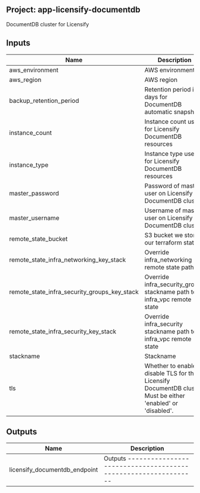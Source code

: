 ## Project: app-licensify-documentdb

DocumentDB cluster for Licensify


## Inputs

| Name | Description | Type | Default | Required |
|------|-------------|:----:|:-----:|:-----:|
| aws_environment | AWS environment | string | - | yes |
| aws_region | AWS region | string | `eu-west-1` | no |
| backup_retention_period | Retention period in days for DocumentDB automatic snapshots | string | `1` | no |
| instance_count | Instance count used for Licensify DocumentDB resources | string | `3` | no |
| instance_type | Instance type used for Licensify DocumentDB resources | string | `db.r5.large` | no |
| master_password | Password of master user on Licensify DocumentDB cluster | string | - | yes |
| master_username | Username of master user on Licensify DocumentDB cluster | string | - | yes |
| remote_state_bucket | S3 bucket we store our terraform state in | string | - | yes |
| remote_state_infra_networking_key_stack | Override infra_networking remote state path | string | `` | no |
| remote_state_infra_security_groups_key_stack | Override infra_security_groups stackname path to infra_vpc remote state | string | `` | no |
| remote_state_infra_security_key_stack | Override infra_security stackname path to infra_vpc remote state | string | `` | no |
| stackname | Stackname | string | - | yes |
| tls | Whether to enable or disable TLS for the Licensify DocumentDB cluster. Must be either 'enabled' or 'disabled'. | string | `enabled` | no |

## Outputs

| Name | Description |
|------|-------------|
| licensify_documentdb_endpoint | Outputs -------------------------------------------------------------- |


